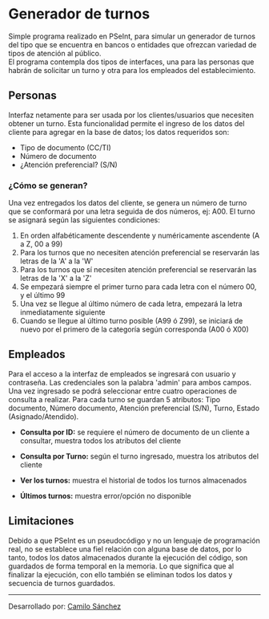 # Generador de turnos
Simple programa realizado en PSeInt, para simular un generador de turnos del tipo que se encuentra en bancos o entidades que ofrezcan variedad de tipos de atención al público.<br>
El programa contempla dos tipos de interfaces, una para las personas que habrán de solicitar un turno y otra para los empleados del establecimiento.

## Personas
Interfaz netamente para ser usada por los clientes/usuarios que necesiten obtener un turno. Esta funcionalidad permite el ingreso de los datos del cliente para agregar en la base de datos; los datos requeridos son:
  - Tipo de documento (CC/TI)
  - Número de documento
  - ¿Atención preferencial? (S/N)

### ¿Cómo se generan?
  Una vez entregados los datos del cliente, se genera un número de turno que se conformará por una letra seguida de dos números, ej: A00.
  El turno se asignará según las siguientes condiciones:
  1. En orden alfabéticamente descendente y numéricamente ascendente (A a Z, 00 a 99)
  2. Para los turnos que no necesiten atención preferencial se reservarán las letras de la 'A' a la 'W'
  3. Para los turnos que sí necesiten atención preferencial se reservarán las letras de la 'X' a la 'Z'
  4. Se empezará siempre el primer turno para cada letra con el número 00, y el último 99
  5. Una vez se llegue al último número de cada letra, empezará la letra inmediatamente siguiente
  6. Cuando se llegue al último turno posible (A99 ó Z99), se iniciará de nuevo por el primero de la categoría según corresponda (A00 ó X00)

## Empleados
Para el acceso a la interfaz de empleados se ingresará con usuario y contraseña. Las credenciales son la palabra 'admin' para ambos campos. Una vez ingresado se podrá seleccionar entre cuatro operaciones de consulta a realizar.
Para cada turno se guardan 5 atributos: Tipo documento, Número documento, Atención preferencial (S/N), Turno, Estado (Asignado/Atendido).

- **Consulta por ID:**
   se requiere el número de documento de un cliente a consultar, muestra todos los atributos del cliente
   
- **Consulta por Turno:**
   según el turno ingresado, muestra los atributos del cliente
   
- **Ver los turnos:**
   muestra el historial de todos los turnos almacenados
   
- **Últimos turnos:**
   muestra error/opción no disponible

## Limitaciones
Debido a que PSeInt es un pseudocódigo y no un lenguaje de programación real, no se establece una fiel relación con alguna base de datos, por lo tanto, todos los datos almacenados durante la ejecución del código, son guardados de forma temporal en la memoria. Lo que significa que al finalizar la ejecución, con ello también se eliminan todos los datos y secuencia de turnos guardados.
<hr>
Desarrollado por: <a href="https://www.linkedin.com/in/camiloconc/">Camilo Sánchez</a>
